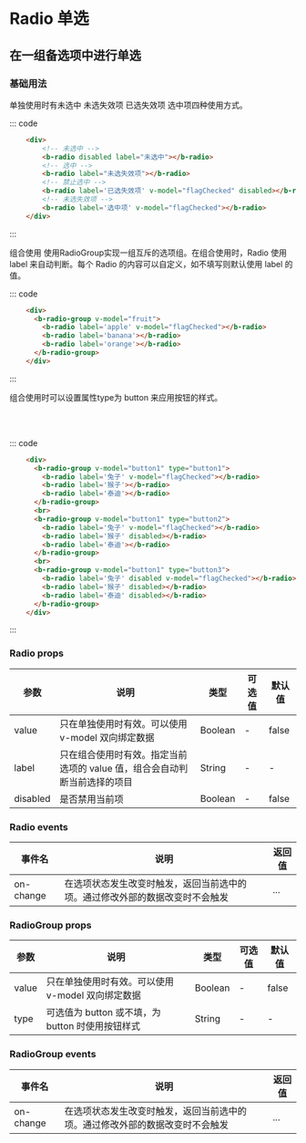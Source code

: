 # Radio 单选
在一组备选项中进行单选
-----
### 基础用法
单独使用时有未选中 未选失效项 已选失效项 选中项四种使用方式。
<div class="example">
    <div class="example-box">
        <div>
             <!-- 未选中 -->
            <b-radio :disabled='falseg' label="未选中"></b-radio>
            <!-- 选中 -->
            <b-radio label="未选失效项"></b-radio>
            <!-- 禁止选中 -->
            <b-radio label='已选失效项' v-model="flagChecked" disabled></b-radio>
            <!-- 未选失效项 -->
            <b-radio label='选中项' v-model="flagChecked"></b-radio>
        </div>
</div>
<script>
export default {
  data () {
    return {
      flagChecked: true,
      fruit: 'orange',
      button1: '兔子',
      button2: '兔子',
      button3: '兔子'
    }
  }
}
</script>


::: code
```html
    <div>
        <!-- 未选中 -->
        <b-radio disabled label="未选中"></b-radio>
        <!-- 选中 -->
        <b-radio label="未选失效项"></b-radio>
        <!-- 禁止选中 -->
        <b-radio label='已选失效项' v-model="flagChecked" disabled></b-radio>
        <!-- 未选失效项 -->
        <b-radio label='选中项' v-model="flagChecked"></b-radio>
    </div>
```
:::
</div>

组合使用 使用RadioGroup实现一组互斥的选项组。在组合使用时，Radio 使用 label 来自动判断。每个 Radio 的内容可以自定义，如不填写则默认使用 label 的值。
<div class="example">
    <div class="example-box">
      <b-radio-group v-model="fruit">
        <b-radio label='apple' v-model="flagChecked"></b-radio>
        <b-radio label='banana'></b-radio>
        <b-radio label='orange'></b-radio>
      </b-radio-group>
</div>


::: code
```html
    <div>
      <b-radio-group v-model="fruit">
        <b-radio label='apple' v-model="flagChecked"></b-radio>
        <b-radio label='banana'></b-radio>
        <b-radio label='orange'></b-radio>
      </b-radio-group>
    </div>
```
:::
</div>

组合使用时可以设置属性type为 button 来应用按钮的样式。
<div class="example">
    <div class="example-box">
      <b-radio-group v-model="button1" type="button1">
        <b-radio label='兔子' v-model="flagChecked"></b-radio>
        <b-radio label='猴子'></b-radio>
        <b-radio label='泰迪'></b-radio>
      </b-radio-group>
      <br>
      <b-radio-group v-model="button1" type="button2">
        <b-radio label='兔子' v-model="flagChecked"></b-radio>
        <b-radio label='猴子' disabled></b-radio>
        <b-radio label='泰迪'></b-radio>
      </b-radio-group>
      <br>
      <b-radio-group v-model="button1" type="button3">
        <b-radio label='兔子' disabled v-model="flagChecked"></b-radio>
        <b-radio label='猴子' disabled></b-radio>
        <b-radio label='泰迪' disabled></b-radio>
      </b-radio-group>
</div>


::: code
```html
    <div>
      <b-radio-group v-model="button1" type="button1">
        <b-radio label='兔子' v-model="flagChecked"></b-radio>
        <b-radio label='猴子'></b-radio>
        <b-radio label='泰迪'></b-radio>
      </b-radio-group>
      <br>
      <b-radio-group v-model="button1" type="button2">
        <b-radio label='兔子' v-model="flagChecked"></b-radio>
        <b-radio label='猴子' disabled></b-radio>
        <b-radio label='泰迪'></b-radio>
      </b-radio-group>
      <br>
      <b-radio-group v-model="button1" type="button3">
        <b-radio label='兔子' disabled v-model="flagChecked"></b-radio>
        <b-radio label='猴子' disabled></b-radio>
        <b-radio label='泰迪' disabled></b-radio>
      </b-radio-group>
    </div>
```
:::
</div>

### Radio props
| 参数      | 说明    | 类型      | 可选值       | 默认值   |
|---------- |-------- |---------- |-------------  |-------- |
| value     |  只在单独使用时有效。可以使用 v-model 双向绑定数据   | Boolean  |  -    |    false   |
| label     |  只在组合使用时有效。指定当前选项的 value 值，组合会自动判断当前选择的项目   | String    |  -|     -  |
| disabled     | 是否禁用当前项	   | Boolean    |  -  |     false  |


### Radio events
| 事件名	      | 说明	    | 返回值 |
|---------- |-------- |---------- |
| on-change     |  在选项状态发生改变时触发，返回当前选中的项。通过修改外部的数据改变时不会触发   |  ...  |


### RadioGroup props
| 参数      | 说明    | 类型      | 可选值       | 默认值   |
|---------- |-------- |---------- |-------------  |-------- |
| value     |  只在单独使用时有效。可以使用 v-model 双向绑定数据   | Boolean  |  -    |    false   |
| type     |  可选值为 button 或不填，为 button 时使用按钮样式   | String    |  -|     -  |

### RadioGroup events
| 事件名	      | 说明	    | 返回值 |
|---------- |-------- |---------- |
| on-change     |  在选项状态发生改变时触发，返回当前选中的项。通过修改外部的数据改变时不会触发   |  ...  |


